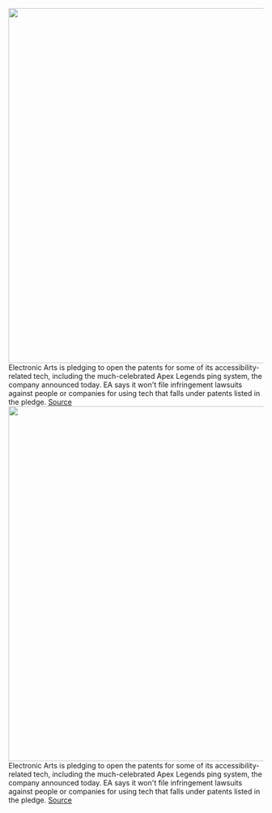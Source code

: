 <img src='https://cdn.vox-cdn.com/thumbor/kXTFHtybX12XgUlxc9gEGktWbng=/0x0:1701x1007/1200x800/filters:focal(715x368:987x640)/cdn.vox-cdn.com/uploads/chorus_image/image/69767265/Shield_Battery_Ping.0.png' width='700px' /><br/>
Electronic Arts is pledging to open the patents for some of its accessibility-related tech, including the much-celebrated Apex Legends ping system, the company announced today. EA says it won't file infringement lawsuits against people or companies for using tech that falls under patents listed in the pledge.
<a href='https://www.theverge.com/2021/8/24/22638535/ea-accessibility-patent-pledge-apex-legends-ping-system'> Source <a/><img src='https://cdn.vox-cdn.com/thumbor/kXTFHtybX12XgUlxc9gEGktWbng=/0x0:1701x1007/1200x800/filters:focal(715x368:987x640)/cdn.vox-cdn.com/uploads/chorus_image/image/69767265/Shield_Battery_Ping.0.png' width='700px' /><br/>
Electronic Arts is pledging to open the patents for some of its accessibility-related tech, including the much-celebrated Apex Legends ping system, the company announced today. EA says it won't file infringement lawsuits against people or companies for using tech that falls under patents listed in the pledge.
<a href='https://www.theverge.com/2021/8/24/22638535/ea-accessibility-patent-pledge-apex-legends-ping-system'> Source <a/>